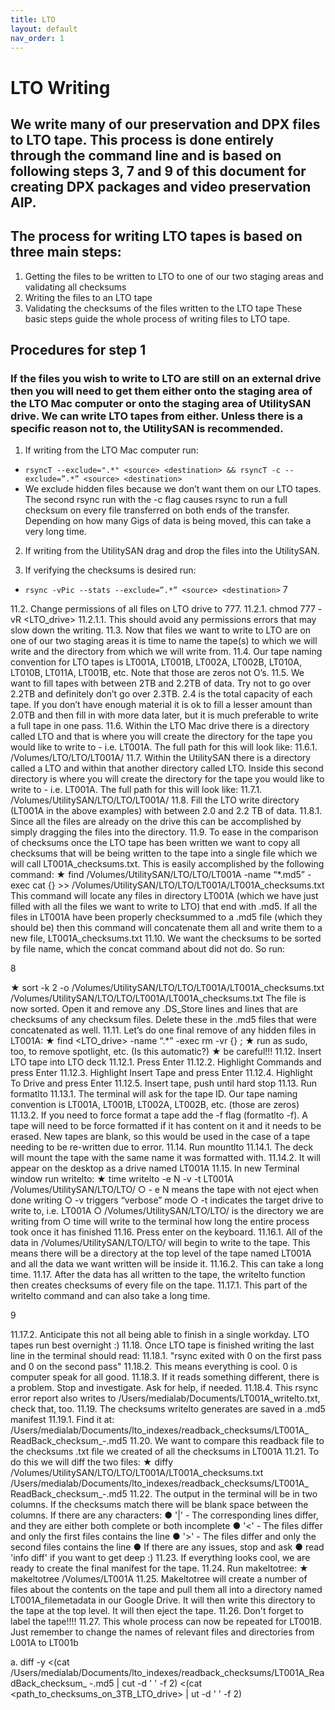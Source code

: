 ```yaml
---
title: LTO
layout: default
nav_order: 1
---
```


# LTO Writing
## We write many of our preservation and DPX files to LTO tape. This process is done entirely through the command line and is based on following steps 3, 7 and 9 of this document for creating DPX packages and video preservation AIP. 
## The process for writing LTO tapes is based on three main steps:
1.	Getting the files to be written to LTO to one of our two staging areas and validating all checksums
2.	Writing the files to an LTO tape
3.	Validating the checksums of the files written to the LTO tape These basic steps guide the whole process of writing files to LTO tape.

## Procedures for step 1
### If the files you wish to write to LTO are still on an external drive then you will need to get them either onto the staging area of the LTO Mac computer or onto the staging area of UtilitySAN drive. We can write LTO tapes from either. Unless there is a specific reason not to, the UtilitySAN is recommended.
1. If writing from the LTO Mac computer run:
* `rsyncT --exclude=".*" <source> <destination> && rsyncT -c
--exclude=”.*” <source> <destination>`
* We exclude hidden files because we don’t want them on our LTO tapes. The second rsync run with the -c flag causes rsync to run a full checksum on every file transferred on both ends of the transfer. Depending on how many Gigs of data is being moved, this can take a very long time.
2. If writing from the UtilitySAN drag and drop the files into the UtilitySAN.

3. If verifying the checksums is desired run:
* `rsync -vPic --stats --exclude=”.*” <source> <destination>`
7
 

11.2.	Change permissions of all files on LTO drive to 777.
11.2.1.	chmod 777 -vR <LTO_drive>
11.2.1.1.	This should avoid any permissions errors that may slow down the writing.
11.3.	Now that files we want to write to LTO are on one of our two staging areas it is time to name the tape(s) to which we will write and the directory from which we will write from.
11.4.	Our tape naming convention for LTO tapes is LT001A, LT001B, LT002A, LT002B, LT010A, LT010B, LT011A, LT001B, etc. Note that those are zeros not O’s.
11.5.	We want to fill tapes with between 2TB and 2.2TB of data. Try not to go over 2.2TB and definitely don’t go over 2.3TB. 2.4 is the total capacity of each tape. If you don’t have enough material it is ok to fill a lesser amount than 2.0TB and then fill in with more data later, but it is much preferable to write a full tape in one pass.
11.6.	Within the LTO Mac drive there is a directory called LTO and that is where you will create the directory for the tape you would like to write to - i.e. LT001A. The full path for this will look like:
11.6.1.	/Volumes/LTO/LTO/LT001A/<contents>
11.7.	Within the UtilitySAN there is a directory called a LTO and within that another directory called LTO. Inside this second directory is where you will create the directory for the tape you would like to write to - i.e. LT001A. The full path for this will look like:
11.7.1.	/Volumes/UtilitySAN/LTO/LTO/LT001A/<contents>
11.8.	Fill the LTO write directory (LT001A in the above examples) with between 2.0 and 2.2 TB of data.
11.8.1.	Since all the files are already on the drive this can be accomplished by simply dragging the files into the directory.
11.9.	To ease in the comparison of checksums once the LTO tape has been written we want to copy all checksums that will be being written to the tape into a single file which we will call LT001A_checksums.txt. This is easily accomplished by the following command:
★ find /Volumes/UtilitySAN/LTO/LTO/LT001A -name “*.md5” -exec cat {} >>
/Volumes/UtilitySAN/LTO/LTO/LT001A/LT001A_checksums.txt
This command will locate any files in directory LT001A (which we have just filled with all the files we want to write to LTO) that end with .md5. If all the files in LT001A have been properly checksummed to a .md5 file (which they should be) then this command will concatenate them all and write them to a new file, LT001A_checksums.txt
11.10.	We want the checksums to be sorted by file name, which the concat command about did not do. So run:

8
 

★ sort -k 2 -o
/Volumes/UtilitySAN/LTO/LTO/LT001A/LT001A_checksums.txt
/Volumes/UtilitySAN/LTO/LTO/LT001A/LT001A_checksums.txt
The file is now sorted. Open it and remove any .DS_Store lines and lines that are checksums of any checksum files. Delete these in the .md5 files that were concatenated as well.
11.11.	Let’s do one final remove of any hidden files in LT001A:
★ find <LTO_drive> -name “.*” -exec rm -vr {} \;
★ run as sudo, too, to remove spotlight, etc. (Is this automatic?)
★ be careful!!!
11.12.	Insert LTO tape into LTO deck
11.12.1.	Press Enter
11.12.2.	Highlight Commands and press Enter
11.12.3.	Highlight Insert Tape and press Enter
11.12.4.	Highlight To Drive and press Enter
11.12.5.	Insert tape, push until hard stop
11.13.	Run formatlto
11.13.1.	The terminal will ask for the tape ID. Our tape naming convention is LT001A, LT001B, LT002A, LT002B, etc. (those are zeros)
11.13.2.	If you need to force format a tape add the -f flag (formatlto -f). A tape will need to be force formatted if it has content on it and it needs to be erased. New tapes are blank, so this would be used in the case of a tape needing to be re-written due to error.
11.14.	Run mountlto
11.14.1.	The deck will mount the tape with the same name it was formatted with.
11.14.2.	It will appear on the desktop as a drive named LT001A
11.15.	In new Terminal window run writelto:
★ time writelto -e N -v -t LT001A /Volumes/UtilitySAN/LTO/LTO/
○	- e N means the tape with not eject when done writing
○	-v triggers “verbose” mode
○	-t indicates the target drive to write to, i.e. LT001A
○	/Volumes/UtilitySAN/LTO/LTO/ is the directory we are writing from
○	time will write to the terminal how long the entire process took once it has finished
11.16.	Press enter on the keyboard.
11.16.1.	All of the data in /Volumes/UtilitySAN/LTO/LTO/ will begin to write to the tape. This means there will be a directory at the top level of the tape named LT001A and all the data we want written will be inside it.
11.16.2.	This can take a long time.
11.17.	After the data has all written to the tape, the writelto function then creates checksums of every file on the tape.
11.17.1.	This part of the writelto command and can also take a long time.

9
 
11.17.2.   Anticipate this not all being able to finish in a single workday. LTO tapes run best overnight :)
11.18.	Once LTO tape is finished writing the last line in the terminal should read:
11.18.1.	"rsync exited with 0 on the first pass and 0 on the second pass"
11.18.2.	This means everything is cool. 0 is computer speak for all good.
11.18.3.	If it reads something different, there is a problem. Stop and investigate. Ask for help, if needed.
11.18.4.	This rsync error report also writes to
/Users/medialab/Documents/LT001A_writelto.txt, check that, too.
11.19.	The checksums writelto generates are saved in a .md5 manifest
11.19.1.	Find it at:
/Users/medialab/Documents/lto_indexes/readback_checksums/LT001A_ ReadBack_checksum_<yyyymmdd>-<hhmmss>.md5
11.20.	We want to compare this readback file to the checksums .txt file we created of all the checksums in LT001A
11.21.	To do this we will diff the two files:
★ diffy /Volumes/UtilitySAN/LTO/LTO/LT001A/LT001A_checksums.txt
/Users/medialab/Documents/lto_indexes/readback_checksums/LT001A_ ReadBack_checksum_<yyyymmdd>-<hhmmss>.md5
11.22.	The output in the terminal will be in two columns. If the checksums match there will be blank space between the columns. If there are any characters:
●		'|' - The corresponding lines differ, and they are either both complete or both incomplete
●	'<' - The files differ and only the first files contains the line
●	'>' - The files differ and only the second files contains the line
●	If there are any issues, stop and ask
●	read 'info diff' if you want to get deep :)
11.23.	If everything looks cool, we are ready to create the final manifest for the tape.
11.24.	Run makeltotree:
★ makeltotree /Volumes/LT001A
11.25.	Makeltotree will create a number of files about the contents on the tape and pull them all into a directory named LT001A_filemetadata in our Google Drive. It will then write this directory to the tape at the top level. It will then eject the tape.
11.26.	Don't forget to label the tape!!!!
11.27.	This whole process can now be repeated for LT001B. Just remember to change the names of relevant files and directories from L001A to LT001b

a. diff -y <(cat
/Users/medialab/Documents/lto_indexes/readback_checksums/LT001A_ReadBack_checksum_
<yyyymmdd>-<hhmmss>.md5 | cut -d ' ' -f 2) <(cat <path_to_checksums_on_3TB_LTO_drive> |
ut -d ' ' -f 2)

